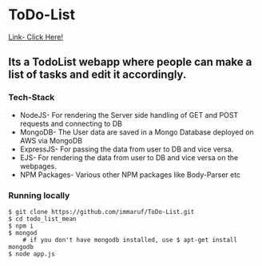 # ToDo-List
[Link- Click Here!](https://my-t0d0-l1st.herokuapp.com/)

## Its a TodoList webapp where people can make a list of tasks and edit it accordingly.
### Tech-Stack
* NodeJS- For rendering the Server side handling of GET and POST requests and connecting to DB
* MongoDB- The User data are saved in a Mongo Database deployed on AWS via MongoDB
* ExpressJS- For passing the data from user to DB and vice versa.
* EJS- For rendering the data from user to DB and vice versa on the webpages.
* NPM Packages- Various other NPM packages like Body-Parser etc
### Running locally
```
$ git clone https://github.com/immaruf/ToDo-List.git
$ cd todo_list_mean
$ npm i
$ mongod  
    # if you don't have mongodb installed, use $ apt-get install mongodb
$ node app.js
```
